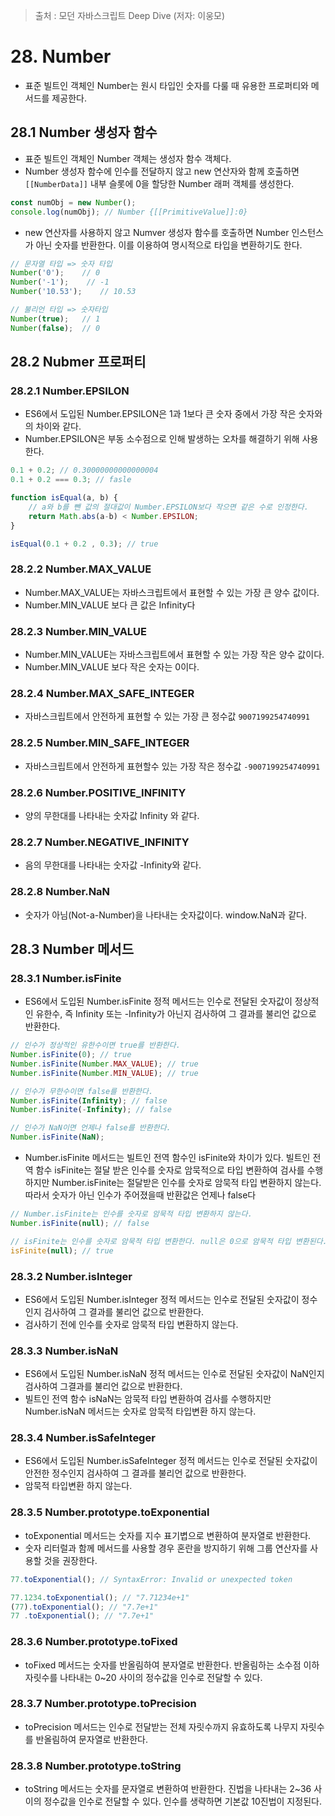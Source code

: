 > 출처 : 모던 자바스크립트 Deep Dive (저자: 이웅모)
# 28. Number
- 표준 빌트인 객체인 Number는 원시 타입인 숫자를 다룰 때 유용한 프로퍼티와 메서드를 제공한다.

## 28.1 Number 생성자 함수
- 표준 빌트인 객체인 Number 객체는 생성자 함수 객체다.
- Number 생성자 함수에 인수를 전달하지 않고 new 연산자와 함께 호출하면 `[[NumberData]]` 내부 슬롯에 0을 할당한 
  Number 래퍼 객체를 생성한다.
```javascript
const numObj = new Number();
console.log(numObj); // Number {[[PrimitiveValue]]:0}
```
- new 연산자를 사용하지 않고 Numver 생성자 함수를 호출하면 Number 인스턴스가 아닌 숫자를 반환한다.
  이를 이용하여 명시적으로 타입을 변환하기도 한다.
```javascript
// 문자열 타입 => 숫자 타입
Number('0');    // 0
Number('-1');    // -1
Number('10.53');    // 10.53

// 불리언 타입 => 숫자타입
Number(true);   // 1
Number(false);  // 0
```

## 28.2 Nubmer 프로퍼티
### 28.2.1 Number.EPSILON
- ES6에서 도입된 Number.EPSILON은 1과 1보다 큰 숫자 중에서 가장 작은 숫자와의 차이와 같다.
- Number.EPSILON은 부동 소수점으로 인해 발생하는 오차를 해결하기 위해 사용한다.
```javascript
0.1 + 0.2; // 0.30000000000000004
0.1 + 0.2 === 0.3; // fasle

function isEqual(a, b) {
    // a와 b를 뺀 값의 절대값이 Number.EPSILON보다 작으면 같은 수로 인정한다.
    return Math.abs(a-b) < Number.EPSILON;
}

isEqual(0.1 + 0.2 , 0.3); // true
```

### 28.2.2 Number.MAX_VALUE
- Number.MAX_VALUE는 자바스크립트에서 표현할 수 있는 가장 큰 양수 값이다.
- Number.MIN_VALUE 보다 큰 값은 Infinity다

### 28.2.3 Number.MIN_VALUE
- Number.MIN_VALUE는 자바스크립트에서 표현할 수 있는 가장 작은 양수 값이다.
- Number.MIN_VALUE 보다 작은 숫자는 0이다.

### 28.2.4 Number.MAX_SAFE_INTEGER
- 자바스크립트에서 안전하게 표현할 수 있는 가장 큰 정수값 `9007199254740991`

### 28.2.5 Number.MIN_SAFE_INTEGER
- 자바스크립트에서 안전하게 표현할수 있는 가장 작은 정수값 `-9007199254740991`

### 28.2.6 Number.POSITIVE_INFINITY
- 양의 무한대를 나타내는 숫자값 Infinity 와 같다.

### 28.2.7 Number.NEGATIVE_INFINITY
- 음의 무한대를 나타내는 숫자값 -Infinity와 같다.

### 28.2.8 Number.NaN
- 숫자가 아님(Not-a-Number)을 나타내는 숫자값이다. window.NaN과 같다.

## 28.3 Number 메서드
### 28.3.1 Number.isFinite
- ES6에서 도입된 Number.isFinite 정적 메서드는 인수로 전달된 숫자값이 정상적인 유한수, 즉 Infinity 또는 -Infinity가
  아닌지 검사하여 그 결과를 불리언 값으로 반환한다.
```javascript
// 인수가 정상적인 유한수이면 true를 반환한다.
Number.isFinite(0); // true
Number.isFinite(Number.MAX_VALUE); // true
Number.isFinite(Number.MIN_VALUE); // true

// 인수가 무한수이면 false를 반환한다.
Number.isFinite(Infinity); // false
Number.isFinite(-Infinity); // false

// 인수가 NaN이면 언제나 false를 반환한다.
Number.isFinite(NaN);
```
- Number.isFinite 메서드는 빌트인 전역 함수인 isFinite와 차이가 있다. 빌트인 전역 함수 isFinite는 절달 받은 인수를 숫자로
  암묵적으로 타입 변환하여 검사를 수행하지만 Number.isFinite는 절달받은 인수를 숫자로 암묵적 타입 변환하지 않는다.
  따라서 숫자가 아닌 인수가 주어졌을때 반환값은 언제나 false다
```javascript
// Number.isFinite는 인수를 숫자로 암묵적 타입 변환하지 않는다.
Number.isFinite(null); // false

// isFinite는 인수를 숫자로 암묵적 타입 변환한다. null은 0으로 암묵적 타입 변환된다.
isFinite(null); // true
```

### 28.3.2 Number.isInteger
- ES6에서 도입된 Number.isInteger 정적 메서드는 인수로 전달된 숫자값이 정수인지 검사하여 그 결과를 불리언 값으로 반환한다.
- 검사하기 전에 인수를 숫자로 암묵적 타입 변환하지 않는다.

### 28.3.3 Number.isNaN
- ES6에서 도입된 Number.isNaN 정적 메서드는 인수로 전달된 숫자값이 NaN인지 검사하여 그결과를 불리언 값으로 반환한다.
- 빌트인 전역 함수 isNaN는 암묵적 타입 변환하여 검사를 수행하지만 Number.isNaN 메서드는 숫자로 암묵적 타입변환 하지 않는다.

### 28.3.4 Number.isSafeInteger
- ES6에서 도입된 Number.isSafeInteger 정적 메서드는 인수로 전달된 숫자값이 안전한 정수인지 검사하여 그 결과를 불리언 값으로 반환한다.
- 암묵적 타입변환 하지 않는다.

### 28.3.5 Number.prototype.toExponential
- toExponential 메서드는 숫자를 지수 표기볍으로 변환하여 분자열로 반환한다.
- 숫자 리터럴과 함께 메서드를 사용할 경우 혼란을 방지하기 위해 그룹 연산자를 사용할 것을 권장한다.
```javascript
77.toExponential(); // SyntaxError: Invalid or unexpected token

77.1234.toExponential(); // "7.71234e+1"
(77).toExponential(); // "7.7e+1"
77 .toExponential(); // "7.7e+1"
```

### 28.3.6 Number.prototype.toFixed
- toFixed 메서드는 숫자를 반올림하여 분자열로 반환한다. 반올림하는 소수점 이하 자릿수를 나타내는 0~20 사이의 정수값을 인수로 전달할 수 있다.

### 28.3.7 Number.prototype.toPrecision
- toPrecision 메서드는 인수로 전달받는 전체 자릿수까지 유효하도록 나무지 자릿수를 반올림하여 문자열로 반환한다.

### 28.3.8 Number.prototype.toString
- toString 메서드는 숫자를 문자열로 변환하여 반환한다. 진법을 나타내는 2~36 사이의 정수값을 인수로 전달할 수 있다. 
  인수를 생략하면 기본값 10진법이 지정된다.